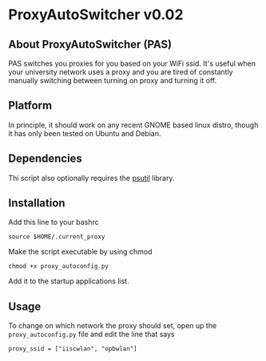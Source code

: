 # ProxyAutoSwitcher v0.02

## About ProxyAutoSwitcher (PAS)
PAS switches you proxies for you based on your WiFi ssid. It's useful when your
university network uses a proxy and you are tired of constantly manually
switching between turning on proxy and turning it off.

## Platform
In principle, it should work on any recent GNOME based linux distro, though it
has only been tested on Ubuntu and Debian.

## Dependencies
Thi script also optionally requires the [psutil](https://github.com/giampaolo/psutil)
library.

## Installation
Add this line to your bashrc
```
source $HOME/.current_proxy
```

Make the script executable by using chmod
```
chmod +x proxy_autoconfig.py
```

Add it to the startup applications list.

## Usage
To change on which network the proxy should set, open up the
`proxy_autoconfig.py` file and edit the line that says
```
proxy_ssid = ["iiscwlan", "opbwlan"]
```
